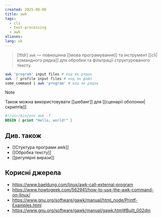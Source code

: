 ```yaml
---
created: 2025-08-06
title: awk
tags:
  - cli
  - text-processing
  - awk
aliases: 
lang: uk
---
```

> [!tldr]
> `awk` — повноцінна [[мова програмування]] та інструмент [[cli|командного рядка]] для обробки та фільтрації структурованого тексту.

```bash
awk 'program' input files # код як рядок
awk -f profile input files # код як файл
some_command | awk 'program' # код як рядок
```

> [!note]
> Також можна використовувати [[шебанг]] для [[сценарії оболонки|скриптів]]:
> ```awk
> #!/usr/bin/env awk -f
> BEGIN { print "Hello, world!" }
> ```

## Див. також

- [[Стуктура програми awk]]
- [[Обробка тексту]]
- [[регулярні вирази]] 

## Корисні джерела

- https://www.baeldung.com/linux/awk-call-external-program
- https://www.howtogeek.com/562941/how-to-use-the-awk-command-on-linux/
- https://www.gnu.org/software/gawk/manual/html_node/Printf-Examples.html
- https://www.gnu.org/software/gawk/manual/gawk.html#Built_002din